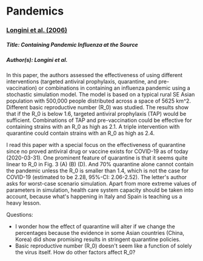 # Pandemics

### [Longini et al. (2006)](https://doi.org/10.1126/science.1115717)

##### Title: Containing Pandemic Influenza at the Source

##### Author(s): Longini et al.

In this paper, the authors assessed the effectiveness of using different interventions (targeted antiviral prophylaxis, quarantine, and pre-vaccination) or combinations in containing an influenza pandemic using a stochastic simulation model. The model is based on a typical rural SE Asian population with 500,000 people distributed across a space of 5625 km^2. Different basic reproductive number (R_0) was studied. The results show that if the R_0 is below 1.6, targeted antiviral prophylaxis (TAP) would be sufficient. Combinations of TAP and pre-vaccination could be effective for containing strains with an R_0 as high as 2.1. A triple intervention with quarantine could contain strains with an R_0 as high as 2.4.

I read this paper with a special focus on the effectiveness of quarantine since no proved antiviral drug or vaccine exists for COVID-19 as of today (2020-03-31). One prominent feature of quarantine is that it seems quite linear to R_0 in Fig. 3 (A) (B) (D). And 70% quarantine alone cannot contain the pandemic unless the R_0 is smaller than 1.4, which is not the case for COVID-19 (estimated to be 2.28, 95%-CI: 2.06-2.52). The letter's author asks for worst-case scenario simulation. Apart from more extreme values of parameters in simulation, health care system capacity should be taken into account, because what's happening in Italy and Spain is teaching us a heavy lesson. 

Questions:

* I wonder how the effect of quarantine will alter if we change the percentages because the evidence in some Asian countries (China, Korea) did show promising results in stringent quarantine policies. 
*  Basic reproductive number (R_0) doesn't seem like a function of solely the virus itself. How do other factors affect R_0?



